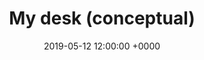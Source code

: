 ---
type: website
title: My desk (conceptual)
date: 2019-05-12 12:00:00 +0000
languages: ["HTML", "SCSS", "JS"]
tools: Weather API
description: A interactive digital representation of my bedroom desk.
link: https://ashley.how/portfolio-desk/
---